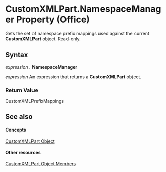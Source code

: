 
# CustomXMLPart.NamespaceManager Property (Office)

Gets the set of namespace prefix mappings used against the current  **CustomXMLPart** object. Read-only.


## Syntax

 _expression_ . **NamespaceManager**

 _expression_ An expression that returns a **CustomXMLPart** object.


### Return Value

CustomXMLPrefixMappings


## See also


#### Concepts


[CustomXMLPart Object](a4f90bac-01d6-bba4-f64b-a64e2b122cfd.md)
#### Other resources


[CustomXMLPart Object Members](76fe85f4-5a35-7d12-2989-6f17a094dcdf.md)
